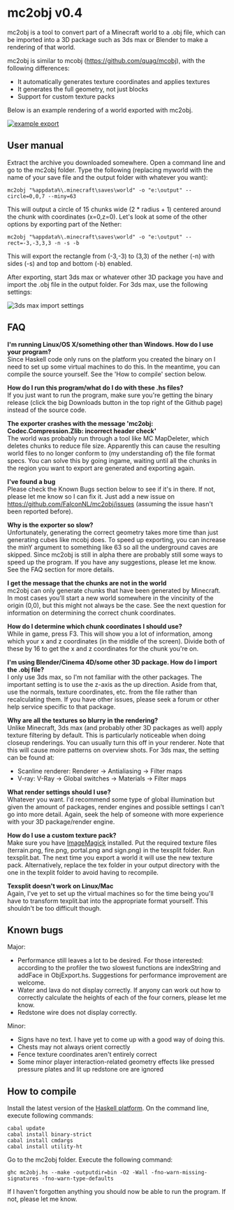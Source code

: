 mc2obj v0.4
===========

mc2obj is a tool to convert part of a Minecraft world to a .obj file, which
can be imported into a 3D package such as 3ds max or Blender to make a
rendering of that world.

mc2obj is similar to mcobj (https://github.com/quag/mcobj), with the following
differences:

* It automatically generates texture coordinates and applies textures
* It generates the full geometry, not just blocks
* Support for custom texture packs

Below is an example rendering of a world exported with mc2obj.

[![example export](http://2.bp.blogspot.com/-LvgUDF3sSZA/TmQDKXXhzFI/AAAAAAAAASU/9VdrdtFhLLE/s640/mc2obj_alpha.jpg "example export")](http://2.bp.blogspot.com/-LvgUDF3sSZA/TmQDKXXhzFI/AAAAAAAAASU/9VdrdtFhLLE/s1600/mc2obj_alpha.jpg)

User manual
-----------

Extract the archive you downloaded somewhere. Open a command line and go to the
mc2obj folder. Type the following (replacing myworld with the name of your save file
and the output folder with whatever you want):

    mc2obj "%appdata%\.minecraft\saves\world" -o "e:\output" --circle=0,0,7 --miny=63

This will output a circle of 15 chunks wide (2 * radius + 1) centered around the chunk
with coordinates (x=0,z=0). Let's look at some of the other options by exporting part
of the Nether:

    mc2obj "%appdata%\.minecraft\saves\world" -o "e:\output" --rect=-3,-3,3,3 -n -s -b

This will export the rectangle from (-3,-3) to (3,3) of the nether (-n) with sides (-s)
and top and bottom (-b) enabled.

After exporting, start 3ds max or whatever other 3D package you have and import the .obj
file in the output folder. For 3ds max, use the following settings:

![3ds max import settings](https://lh5.googleusercontent.com/-pm8T_hmlIso/TmQFe9mZsaI/AAAAAAAAASY/Xjeeg0jFtLI/s720/settings.jpg "3ds max import settings")

FAQ
---

__I'm running Linux/OS X/something other than Windows. How do I use your program?__  
Since Haskell code only runs on the platform you created the binary on I need
to set up some virtual machines to do this. In the meantime, you can compile the
source yourself. See the 'How to compile' section below.

__How do I run this program/what do I do with these .hs files?__  
If you just want to run the program, make sure you're getting the binary release
(click the big Downloads button in the top right of the Github page) instead of
the source code.

__The exporter crashes with the message 'mc2obj: Codec.Compression.Zlib: incorrect header check'__  
The world was probably run through a tool like MC MapDeleter, which deletes chunks
to reduce file size. Apparently this can cause the resulting world files to no longer
conform to (my understanding of) the file format specs. You can solve this by going
ingame, waiting until all the chunks in the region you want to export are generated
and exporting again.

__I've found a bug__  
Please check the Known Bugs section below to see if it's in there.
If not, please let me know so I can fix it. Just add a new issue on
https://github.com/FalconNL/mc2obj/issues (assuming the issue hasn't
been reported before).

__Why is the exporter so slow?__  
Unfortunately, generating the correct geometry takes more time than just generating
cubes like mcobj does. To speed up exporting, you can increase the minY argument to
something like 63 so all the underground caves are skipped. 
Since mc2obj is still in alpha there are probably still some ways to speed up the
program. If you have any suggestions, please let me know. See the FAQ section for
more details.

__I get the message that the chunks are not in the world__  
mc2obj can only generate chunks that have been generated by Minecraft. In most cases
you'll start a new world somewhere in the vincinity of the origin (0,0), but this
might not always be the case. See the next question for information on determining
the correct chunk coordinates.

__How do I determine which chunk coordinates I should use?__  
While in game, press F3. This will show you a lot of information, among which your
x and z coordinates (in the middle of the screen). Divide both of these by 16 to get
the x and z coordinates for the chunk you're on.

__I'm using Blender/Cinema 4D/some other 3D package. How do I import the .obj file?__  
I only use 3ds max, so I'm not familiar with the other packages. The important
setting is to use the z-axis as the up direction. Aside from that, use the normals,
texture coordinates, etc. from the file rather than recalculating them. If you have
other issues, please seek a forum or other help service specific to that package.

__Why are all the textures so blurry in the rendering?__  
Unlike Minecraft, 3ds max (and probably other 3D packages as well) apply texture
filtering by default. This is particularly noticeable when doing closeup renderings.
You can usually turn this off in your renderer. Note that this will cause moire
patterns on overview shots. For 3ds max, the setting can be found at:

* Scanline renderer: Renderer -> Antialiasing -> Filter maps
* V-ray: V-Ray -> Global switches -> Materials -> Filter maps

__What render settings should I use?__  
Whatever you want. I'd recommend some type of global illumination but given the
amount of packages, render engines and possible settings I can't go into more detail.
Again, seek the help of someone with more experience with your 3D package/render engine.

__How do I use a custom texture pack?__  
Make sure you have [ImageMagick](http://www.imagemagick.org/script/binary-releases.php)
installed. Put the required texture files (terrain.png, fire.png, portal.png and sign.png)
in the texsplit folder. Run texsplit.bat. The next time you export a world it will
use the new texture pack. Alternatively, replace the tex folder in your output directory
with the one in the texplit folder to avoid having to recompile.

__Texsplit doesn't work on Linux/Mac__  
Again, I've yet to set up the virtual machines so for the time being you'll have to
transform texplit.bat into the appropriate format yourself. This shouldn't be too
difficult though.

Known bugs
----------
Major:

* Performance still leaves a lot to be desired. For those interested: according to the
  profiler the two slowest functions are indexString and addFace in ObjExport.hs.
  Suggestions for performance improvement are welcome.
* Water and lava do not display correctly. If anyony can work out how to correctly
  calculate the heights of each of the four corners, please let me know.
* Redstone wire does not display correctly.

Minor:

* Signs have no text. I have yet to come up with a good way of doing this.
* Chests may not always orient correctly
* Fence texture coordinates aren't entirely correct
* Some minor player interaction-related geometry effects like pressed pressure
  plates and lit up redstone ore are ignored

How to compile
--------------
Install the latest version of the [Haskell platform](http://hackage.haskell.org/platform).
On the command line, execute following commands:

    cabal update
    cabal install binary-strict
    cabal install cmdargs
    cabal install utility-ht

Go to the mc2obj folder. Execute the following command:

    ghc mc2obj.hs --make -outputdir=bin -O2 -Wall -fno-warn-missing-signatures -fno-warn-type-defaults

If I haven't forgotten anything you should now be able to run the program. If not, please let me know.